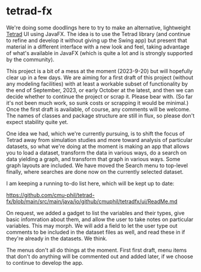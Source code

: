 # tetrad-fx

We're doing some doodlings here to try to make an alternative, 
lightweight [Tetrad](https://github.com/cmu-phil/tetrad) UI using JavaFX. 
The idea is to use the Tetrad library (and continue to refine and 
develop it without giving up the Swing app) but present that material 
in a different interface with a new look and feel, taking advantage 
of what's available in JavaFX (which is quite a lot and is 
strongly supported by the community).

This project is a bit of a mess at the moment (2023-9-20) but will hopefully 
clear up in a few days. We are aiming for a first 
draft of this project (without any modeling facilities) with 
at least a workable subset of functionality by the end of 
September, 2023, or early October at the latest, and then we can decide whether 
to continue the project or scrap it. Please bear with. (So far it's not been much 
work, so sunk costs or scrapping it would be minimal.) Once the first draft is
available, of course, any comments will be welcome. The names of classes
and package structure are still in flux, so please don't expect stability
quite yet.

One idea we had, which we're currently pursuing, is to shift the focus of
Tetrad away from simulation studies and more toward analysis of particular datasets,
so what we're doing at the moment is making an app that allows you to load a dataset,
transform the data in various ways, do a search on data yielding a graph, and transform 
that graph in various ways. Some graph layouts are included. We have moved the
Search menu to top-level finally, where searches are done now on the currently
selected dataset. 

I am keeping a running to-do list here, which will be kept up to date:

https://github.com/cmu-phil/tetrad-fx/blob/main/src/main/java/io/github/cmuphil/tetradfx/ui/ReadMe.md

On request, we added a gadget to list the variables and their types,
give basic infomration about them, and allow the user to take notes 
on particular variables. This may morph. We will add a field to let
the user type out comments to be included in the dataset files as well,
and read these in if they're already in the datasets. We think.

The menus don't all do things at the moment. First first draft,
menu items that don't do anything will be commented out and added
later, if we choose to continue to develop the app.


